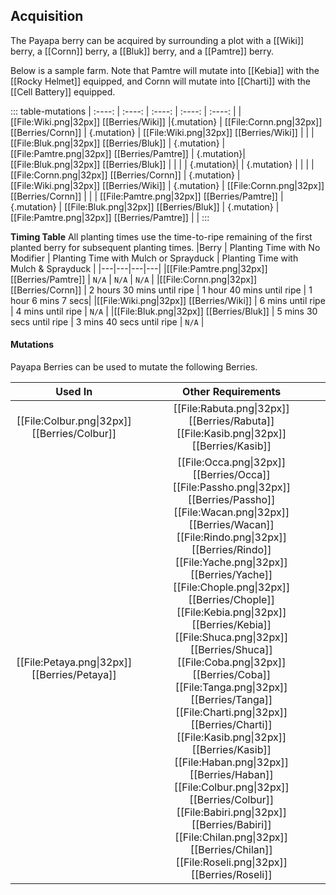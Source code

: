 ## Acquisition

The Payapa berry can be acquired by surrounding a plot with a [[Wiki]] berry, a [[Cornn]] berry, a [[Bluk]] berry, and a [[Pamtre]] berry.

Below is a sample farm. Note that Pamtre will mutate into [[Kebia]] with the [[Rocky Helmet]] equipped, and Cornn will mutate into [[Charti]] with the [[Cell Battery]] equipped.

::: table-mutations
| :----: | :----: | :----: | :----: | :----: |
|[[File:Wiki.png\|32px]] [[Berries/Wiki]] |{.mutation} | [[File:Cornn.png\|32px]] [[Berries/Cornn]] | {.mutation} | [[File:Wiki.png\|32px]] [[Berries/Wiki]] | |
| [[File:Bluk.png\|32px]] [[Berries/Bluk]] | {.mutation} | [[File:Pamtre.png\|32px]] [[Berries/Pamtre]] | {.mutation}| [[File:Bluk.png\|32px]] [[Berries/Bluk]] | |
|  | {.mutation}| | {.mutation} |  | |
| [[File:Cornn.png\|32px]] [[Berries/Cornn]] | {.mutation} | [[File:Wiki.png\|32px]] [[Berries/Wiki]] | {.mutation} | [[File:Cornn.png\|32px]] [[Berries/Cornn]] | |
| [[File:Pamtre.png\|32px]] [[Berries/Pamtre]] | {.mutation} | [[File:Bluk.png\|32px]] [[Berries/Bluk]] | {.mutation} | [[File:Pamtre.png\|32px]] [[Berries/Pamtre]] | |
:::

**Timing Table**
All planting times use the time-to-ripe remaining of the first planted berry for subsequent planting times.
|Berry |	Planting Time with No Modifier |	Planting Time with Mulch or Sprayduck | Planting Time with Mulch & Sprayduck |
|---|---|---|---|
|[[File:Pamtre.png\|32px]] [[Berries/Pamtre]] |	`N/A` |	`N/A` |	`N/A` |
|[[File:Cornn.png\|32px]] [[Berries/Cornn]] |	2 hours 30 mins until ripe |	1 hour 40 mins until ripe |	1 hour 6 mins 7 secs|
|[[File:Wiki.png\|32px]] [[Berries/Wiki]] |	6 mins until ripe |	4 mins until ripe |	`N/A` |
|[[File:Bluk.png\|32px]] [[Berries/Bluk]] |	5 mins 30 secs until ripe |	3 mins 40 secs until ripe |	`N/A` |

#### Mutations
Payapa Berries can be used to mutate the following Berries.

| Used In                                       | Other Requirements |
| :---:                                         | :---: |
| [[File:Colbur.png\|32px]] [[Berries/Colbur]] | [[File:Rabuta.png\|32px]] [[Berries/Rabuta]] [[File:Kasib.png\|32px]] [[Berries/Kasib]] |
| [[File:Petaya.png\|32px]] [[Berries/Petaya]]  | [[File:Occa.png\|32px]] [[Berries/Occa]] [[File:Passho.png\|32px]] [[Berries/Passho]] [[File:Wacan.png\|32px]] [[Berries/Wacan]] [[File:Rindo.png\|32px]] [[Berries/Rindo]] [[File:Yache.png\|32px]] [[Berries/Yache]] [[File:Chople.png\|32px]] [[Berries/Chople]] [[File:Kebia.png\|32px]] [[Berries/Kebia]] [[File:Shuca.png\|32px]] [[Berries/Shuca]] [[File:Coba.png\|32px]] [[Berries/Coba]] [[File:Tanga.png\|32px]] [[Berries/Tanga]] [[File:Charti.png\|32px]] [[Berries/Charti]] [[File:Kasib.png\|32px]] [[Berries/Kasib]] [[File:Haban.png\|32px]] [[Berries/Haban]] [[File:Colbur.png\|32px]] [[Berries/Colbur]] [[File:Babiri.png\|32px]] [[Berries/Babiri]] [[File:Chilan.png\|32px]] [[Berries/Chilan]] [[File:Roseli.png\|32px]] [[Berries/Roseli]] |